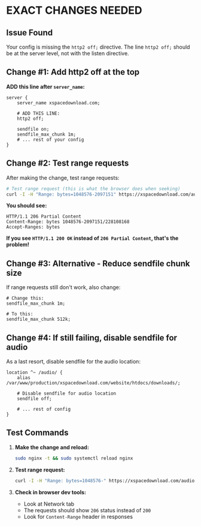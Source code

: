 # EXACT CHANGES NEEDED

## Issue Found
Your config is missing the `http2 off;` directive. The line `http2 off;` should be at the server level, not with the listen directive.

## Change #1: Add http2 off at the top

**ADD this line after `server_name`:**

```nginx
server {
    server_name xspacedownload.com;
    
    # ADD THIS LINE:
    http2 off;
    
    sendfile on;
    sendfile_max_chunk 1m;
    # ... rest of your config
}
```

## Change #2: Test range requests

After making the change, test range requests:

```bash
# Test range request (this is what the browser does when seeking)
curl -I -H "Range: bytes=1048576-2097151" https://xspacedownload.com/audio/1lDxLnrWjwkGm.mp3
```

**You should see:**
```
HTTP/1.1 206 Partial Content
Content-Range: bytes 1048576-2097151/228108168
Accept-Ranges: bytes
```

**If you see `HTTP/1.1 200 OK` instead of `206 Partial Content`, that's the problem!**

## Change #3: Alternative - Reduce sendfile chunk size

If range requests still don't work, also change:

```nginx
# Change this:
sendfile_max_chunk 1m;

# To this:
sendfile_max_chunk 512k;
```

## Change #4: If still failing, disable sendfile for audio

As a last resort, disable sendfile for the audio location:

```nginx
location ^~ /audio/ {
    alias /var/www/production/xspacedownload.com/website/htdocs/downloads/;
    
    # Disable sendfile for audio location
    sendfile off;
    
    # ... rest of config
}
```

## Test Commands

1. **Make the change and reload:**
   ```bash
   sudo nginx -t && sudo systemctl reload nginx
   ```

2. **Test range request:**
   ```bash
   curl -I -H "Range: bytes=1048576-" https://xspacedownload.com/audio/1lDxLnrWjwkGm.mp3
   ```

3. **Check in browser dev tools:**
   - Look at Network tab
   - The requests should show `206` status instead of `200`
   - Look for `Content-Range` header in responses